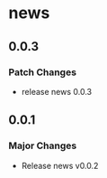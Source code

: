 # news

## 0.0.3

### Patch Changes

- release news 0.0.3

## 0.0.1

### Major Changes

- Release news v0.0.2
